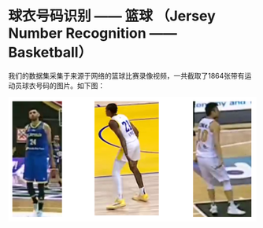 # 球衣号码识别 —— 篮球 （Jersey Number Recognition —— Basketball）

我们的数据集采集于来源于网络的篮球比赛录像视频，一共截取了1864张带有运动员球衣号码的图片。如下图：

![image](https://github.com/zhiSports/AI_Sports_Dataset/blob/main/data/Jersey%20Number%20Recognition/img/demo.png)

